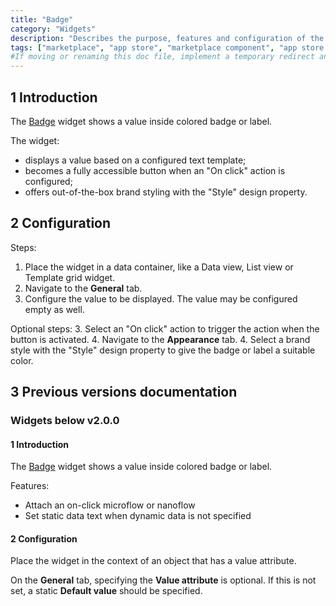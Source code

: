 ```yaml
---
title: "Badge"
category: "Widgets"
description: "Describes the purpose, features and configuration of the Badge widget, which is available in the Mendix Marketplace."
tags: ["marketplace", "app store", "marketplace component", "app store component", "widget", "badge", "color label", "platform support"]
#If moving or renaming this doc file, implement a temporary redirect and let the respective team know they should update the URL in the product. See Mapping to Products for more details.
---
```


## 1 Introduction

The [Badge](https://appstore.home.mendix.com/link/app/50325/) widget shows a value inside colored badge or label.

The widget:

- displays a value based on a configured text template;
- becomes a fully accessible button when an "On click" action is configured;
- offers out-of-the-box brand styling with the "Style" design property.

## 2 Configuration

Steps:
1. Place the widget in a data container, like a Data view, List view or Template grid widget.
2. Navigate to the **General** tab.
3. Configure the value to be displayed. The value may be configured empty as well.

Optional steps:
3. Select an "On click" action to trigger the action when the button is activated.
4. Navigate to the **Appearance** tab.
4. Select a brand style with the "Style" design property to give the badge or label a suitable color.

## 3 Previous versions documentation

### Widgets below v2.0.0

#### 1 Introduction

The [Badge](https://appstore.home.mendix.com/link/app/50325/) widget shows a value inside colored badge or label.

Features:

* Attach an on-click microflow or nanoflow
* Set static data text when dynamic data is not specified


#### 2 Configuration

Place the widget in the context of an object that has a value attribute.

On the **General** tab, specifying the **Value attribute**  is optional. If this is not set, a static **Default value** should be specified.
